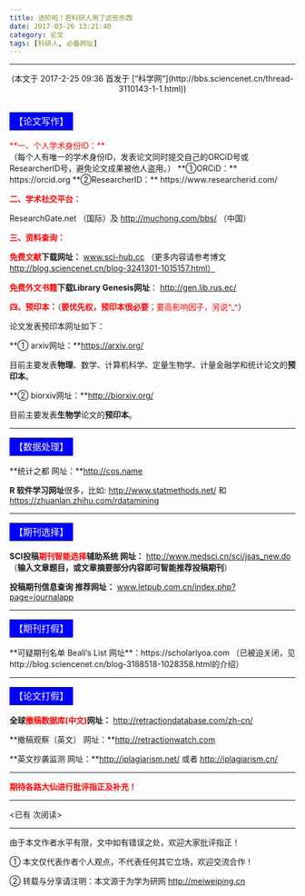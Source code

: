 ```yaml
---
title: 进阶啦！若科研人用了这些东西
date: 2017-03-26 13:21:40
category: 论文
tags: [科研人, 必备网址]
---
```


---

<center>(本文于 2017-2-25 09:36  首发于 [“科学网”](http://bbs.sciencenet.cn/thread-3110143-1-1.html))</center>
<br>
<table><tr><td bgcolor=blue><font color=white><center>【论文写作】</center></font></td></tr></table>
<font color=red>**一、个人学术身份ID：**</font><br>
（每个人有唯一的学术身份ID，发表论文同时提交自己的ORCiD号或ResearcherID号，避免论文成果被他人盗用。）
**①ORCiD：** https://orcid.org
**②ResearcherID：** https://www.researcherid.com/  

<!-- more -->


<font color=red>**二、学术社交平台：**</font> 

ResearchGate.net （国际）及 http://muchong.com/bbs/ （中国）

<font color=red>**三、资料查询：**</font> 

<font color=red>**免费文献</font>下载网址：** www.sci-hub.cc  （更多内容请参考博文 http://blog.sciencenet.cn/blog-3241301-1015157.html）

<font color=red>**免费外文书籍</font>下载Library Genesis网址**： http://gen.lib.rus.ec/

<font color=red>**四、预印本：**</font>（<font color=red>**要优先权，预印本很必要**；要高影响因子，另说^_^</font>）

论文发表预印本网址如下：

**① arxiv网址：**https://arxiv.org/

目前主要发表**物理**、数学、计算机科学、定量生物学、计量金融学和统计论文的**预印本**。

**② biorxiv网址：**http://biorxiv.org/

目前主要发表**生物学**论文的**预印本**。

---


<table><tr><td bgcolor=blue><font color=white><center>【数据处理】</center></font></td></tr></table>

**统计之都 网址：**http://cos.name

**R 软件学习网址**很多，比如: http://www.statmethods.net/ 和 https://zhuanlan.zhihu.com/rdatamining

---

<table><tr><td bgcolor=blue><font color=white><center>【期刊选择】</center></font></td></tr></table>

**SCI投稿<font color=red>期刊智能选择</font>辅助系统 网址：**
http://www.medsci.cn/sci/jsas_new.do
（**输入文章题目，或文章摘要部分内容即可智能推荐投稿期刊**）

**投稿期刊信息查询 推荐网址：** 
www.letpub.com.cn/index.php?page=journalapp

---

<table><tr><td bgcolor=blue><font color=white><center>【期刊打假】</center></font></td></tr></table>
**可疑期刊名单 Beall’s List 网址**：https://scholarlyoa.com  （已被迫关闭，见 http://blog.sciencenet.cn/blog-3188518-1028358.html的介绍）

---

<table><tr><td bgcolor=blue><font color=white><center>【论文打假】</center></font></td></tr></table>

**全球<font color=red>撤稿数据库(中文)</font>网址：** http://retractiondatabase.com/zh-cn/

**撤稿观察（英文） 网址：**http://retractionwatch.com

**英文抄袭监测 网址：**http://iplagiarism.net/    或者 http://iplagiarism.cn/

---

<font color=red>**期待各路大仙进行批评指正及补充！**</font>




---

<span id="busuanzi_container_page_pv">
<已有 <span id="busuanzi_value_page_pv"></span> 次阅读>
</span>

---


由于本文作者水平有限，文中如有错误之处，欢迎大家批评指正！

① 本文仅代表作者个人观点，不代表任何其它立场，欢迎交流合作！

② 转载与分享请注明：本文源于为学为研网 http://meiweiping.cn